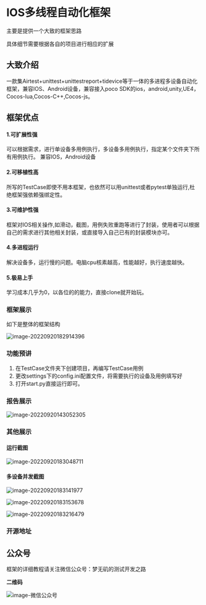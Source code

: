 # IOS多线程自动化框架

主要是提供一个大致的框架思路

具体细节需要根据各自的项目进行相应的扩展


## 大致介绍
一款集Airtest+unittest+unittestreport+tidevice等于一体的多进程多设备自动化框架，兼容IOS、Android设备，兼容接入poco SDK的ios，android,unity,UE4，Cocos-lua,Cocos-C++,Cocos-js。

## 框架优点
#### 1.可扩展性强

可以根据需求，进行单设备多用例执行，多设备多用例执行，指定某个文件夹下所有用例执行。
兼容IOS，Android设备

#### 2.可移植性高

所写的TestCase即使不用本框架，也依然可以用unittest或者pytest单独运行,杜绝框架强依赖强绑定性。

#### 3.可维护性强

框架对IOS相关操作,如滑动，截图，用例失败重跑等进行了封装，使用者可以根据自己的需求进行其他相关封装，或直接导入自己已有的封装模块亦可。

#### 4.多进程运行

解决设备多，运行慢的问题。电脑cpu核素越高，性能越好，执行速度越快。

#### 5.极易上手

学习成本几乎为0，以各位的的能力，直接clone就开始玩。


### 框架展示

如下是整体的框架结构

![image-20220920182914396](logs/image-20220920182914396.png)

### 功能预讲

1. 在TestCase文件夹下创建项目，再编写TestCase用例
2. 更改settings下的config.ini配置文件，将需要执行的设备及用例填写好
3. 打开start.py直接运行即可。

### 报告展示

![image-20220920143052305](logs/image-20220920143052305.png)



### 其他展示

#### 运行截图

![image-20220920183048711](logs/image-20220920183048711.png)



#### 多设备并发截图

![image-20220920183141977](logs/image-20220920183141977.png)

![image-20220920183153678](logs/image-20220920183153678.png)

![image-20220920183216479](logs/image-20220920183216479.png)

### 开源地址


## 公众号
框架的详细教程请关注微信公众号：梦无矶的测试开发之路

**二维码**

![image-微信公众号](logs/梦无矶的测试开发之路.png)